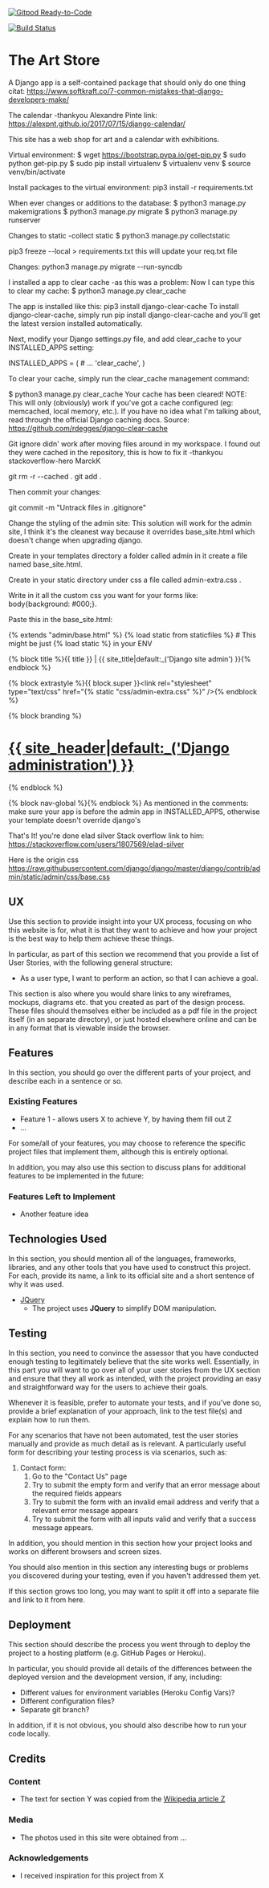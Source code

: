 [![Gitpod Ready-to-Code](https://img.shields.io/badge/Gitpod-Ready--to--Code-blue?logo=gitpod)](https://gitpod.io/#https://github.com/ringarochkryss/artstore) 


[![Build Status](https://travis-ci.org/ringarochkryss/artstore.svg?branch=master)](https://travis-ci.org/ringarochkryss/artstore)

# The Art Store 
 A Django app is a self-contained package that should only do one thing
 citat: https://www.softkraft.co/7-common-mistakes-that-django-developers-make/


The calendar -thankyou Alexandre Pinte
link: https://alexpnt.github.io/2017/07/15/django-calendar/

This site has a web shop for art and a calendar with exhibitions.

Virtual environment:
$ wget https://bootstrap.pypa.io/get-pip.py
$ sudo python get-pip.py
$ sudo pip install virtualenv
$ virtualenv venv
$ source venv/bin/activate

Install packages to the virtual environment:
pip3 install -r requirements.txt

When ever changes or additions to the database:
$ python3 manage.py makemigrations
$ python3 manage.py migrate
$ python3 manage.py runserver

Changes to static -collect static
$ python3 manage.py collectstatic

pip3 freeze --local > requirements.txt
this will update your req.txt file

Changes: 
python3 manage.py migrate --run-syncdb

I installed a app to clear cache -as this was a problem:
Now I can type this to clear my cache:
$ python3 manage.py clear_cache

The app is installed like this: 
pip3 install django-clear-cache
To install django-clear-cache, simply run pip install django-clear-cache and you'll get the latest version installed automatically.

Next, modify your Django settings.py file, and add clear_cache to your INSTALLED_APPS setting:

INSTALLED_APPS = (
    # ...
    'clear_cache',
)

To clear your cache, simply run the clear_cache management command:

$ python3 manage.py clear_cache
Your cache has been cleared!
NOTE: This will only (obviously) work if you've got a cache configured (eg: memcached, local memory, etc.). If you have no idea what I'm talking about, read through the official Django caching docs.
Source: https://github.com/rdegges/django-clear-cache



Git ignore didn' work after moving files around in my workspace. I found out they were cached
in the repository, this is how to fix it -thankyou stackoverflow-hero MarckK 

git rm -r --cached .
 git add .

Then commit your changes:

git commit -m "Untrack files in .gitignore"


Change the styling of the admin site:
This solution will work for the admin site, I think it's the cleanest way because it overrides base_site.html which doesn't change when upgrading django.

Create in your templates directory a folder called admin in it create a file named base_site.html.

Create in your static directory under css a file called admin-extra.css .

Write in it all the custom css you want for your forms like: body{background: #000;}.

Paste this in the base_site.html:

{% extends "admin/base.html" %}
{% load static from staticfiles %} # This might be just {% load static %} in your ENV

{% block title %}{{ title }} | {{ site_title|default:_('Django site admin') }}{% endblock %}

{% block extrastyle %}{{ block.super }}<link rel="stylesheet" type="text/css" href="{% static "css/admin-extra.css" %}" />{% endblock %}

{% block branding %}
<h1 id="site-name"><a href="{% url 'admin:index' %}">{{ site_header|default:_('Django administration') }}</a></h1>
{% endblock %}

{% block nav-global %}{% endblock %}
As mentioned in the comments: make sure your app is before the admin app in INSTALLED_APPS, otherwise your template doesn't override django's

That's It! you're done   elad silver Stack overflow link to him: https://stackoverflow.com/users/1807569/elad-silver

Here is the origin css 
https://raw.githubusercontent.com/django/django/master/django/contrib/admin/static/admin/css/base.css


## UX
 
Use this section to provide insight into your UX process, focusing on who this website is for, what it is that they want to achieve and how your project is the best way to help them achieve these things.

In particular, as part of this section we recommend that you provide a list of User Stories, with the following general structure:
- As a user type, I want to perform an action, so that I can achieve a goal.

This section is also where you would share links to any wireframes, mockups, diagrams etc. that you created as part of the design process. These files should themselves either be included as a pdf file in the project itself (in an separate directory), or just hosted elsewhere online and can be in any format that is viewable inside the browser.

## Features

In this section, you should go over the different parts of your project, and describe each in a sentence or so.
 
### Existing Features
- Feature 1 - allows users X to achieve Y, by having them fill out Z
- ...

For some/all of your features, you may choose to reference the specific project files that implement them, although this is entirely optional.

In addition, you may also use this section to discuss plans for additional features to be implemented in the future:

### Features Left to Implement
- Another feature idea

## Technologies Used

In this section, you should mention all of the languages, frameworks, libraries, and any other tools that you have used to construct this project. For each, provide its name, a link to its official site and a short sentence of why it was used.

- [JQuery](https://jquery.com)
    - The project uses **JQuery** to simplify DOM manipulation.


## Testing

In this section, you need to convince the assessor that you have conducted enough testing to legitimately believe that the site works well. Essentially, in this part you will want to go over all of your user stories from the UX section and ensure that they all work as intended, with the project providing an easy and straightforward way for the users to achieve their goals.

Whenever it is feasible, prefer to automate your tests, and if you've done so, provide a brief explanation of your approach, link to the test file(s) and explain how to run them.

For any scenarios that have not been automated, test the user stories manually and provide as much detail as is relevant. A particularly useful form for describing your testing process is via scenarios, such as:

1. Contact form:
    1. Go to the "Contact Us" page
    2. Try to submit the empty form and verify that an error message about the required fields appears
    3. Try to submit the form with an invalid email address and verify that a relevant error message appears
    4. Try to submit the form with all inputs valid and verify that a success message appears.

In addition, you should mention in this section how your project looks and works on different browsers and screen sizes.

You should also mention in this section any interesting bugs or problems you discovered during your testing, even if you haven't addressed them yet.

If this section grows too long, you may want to split it off into a separate file and link to it from here.

## Deployment

This section should describe the process you went through to deploy the project to a hosting platform (e.g. GitHub Pages or Heroku).

In particular, you should provide all details of the differences between the deployed version and the development version, if any, including:
- Different values for environment variables (Heroku Config Vars)?
- Different configuration files?
- Separate git branch?

In addition, if it is not obvious, you should also describe how to run your code locally.


## Credits

### Content
- The text for section Y was copied from the [Wikipedia article Z](https://en.wikipedia.org/wiki/Z)

### Media
- The photos used in this site were obtained from ...

### Acknowledgements

- I received inspiration for this project from X